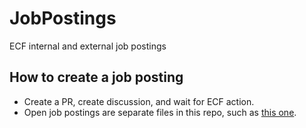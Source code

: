 # JobPostings
ECF internal and external job postings

## How to create a job posting

* Create a PR, create discussion, and wait for ECF action.
* Open job postings are separate files in this repo, such as [this one](https://github.com/EthereumCommunityFund/JobPostings/blob/master/ECF-TechnicalGrandManager.md).
